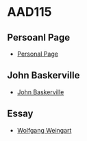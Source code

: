 AAD115
====================

Persoanl Page
------------

  * [Personal Page](http://scott-mcnab.github.io/AAD115/blob/gh-pages/personal%20page/index.html)

John Baskerville
------------

  * [John Baskerville](http://scott-mcnab.github.io/John-Baskerville-AAD/version8.html)

Essay
------------

  * [Wolfgang Weingart](http://scott-mcnab.github.io/AAD115/index.html)
